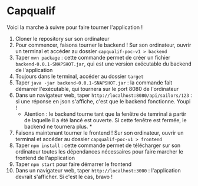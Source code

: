 # Capqualif

Voici la marche à suivre pour faire tourner l'application !

1) Cloner le repository sur son ordinateur
2) Pour commencer, faisons tourner le backend ! Sur son ordinateur, ouvrir un terminal et accéder au dossier `capqualif-poc-v1 > backend`
3) Taper `mvn package` : cette commande permet de créer un fichier `backend-0.0.1-SNAPSHOT.jar`, qui est une version exécutable du backend de l'application
4) Toujours dans le terminal, accéder au dossier `target`
5) Taper `java -jar backend-0.0.1-SNAPSHOT.jar` : la commande fait démarrer l'exécutable, qui tournera sur le port 8080 de l'ordinateur
6) Dans un navigateur web, taper `http://localhost:8080/api/sailors/123` : si une réponse en json s'affiche, c'est que le backend fonctionne. Youpi !
   * Atention : le backend tourne tant que la fenêtre de temrinal à partir de laquelle il a été lancé est ouverte. Si cette fenêtre est fermée, le backend ne tournera plus. *
7) Faisons maintenant tourner le frontend ! Sur son ordinateur, ouvrir un terminal et accéder au dossier `capqualif-poc-v1 > frontend`
8) Taper `npm install` : cette commande permet de télécharger sur son ordinateur toutes les dépendances nécessaires pour faire marcher le frontend de l'application
9) Taper `npm start` pour faire démarrer le frontend
10) Dans un navigateur web, taper `http://localhost:3000` : l'application devrait s'afficher. Si c'est le cas, bravo !
